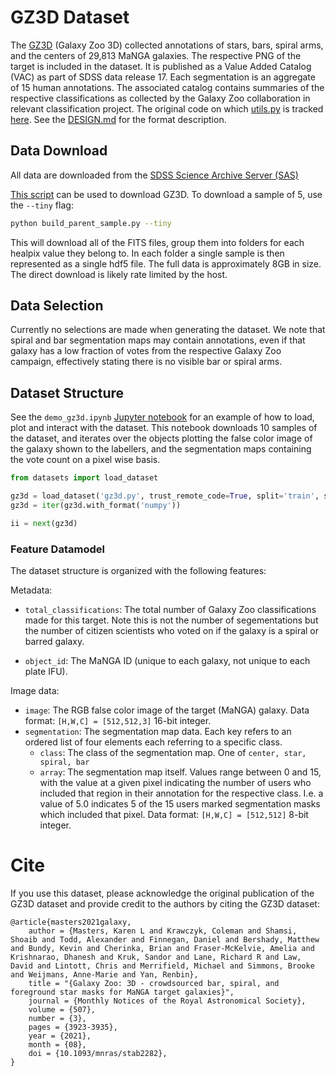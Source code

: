 # GZ3D Dataset

The [GZ3D](https://www.zooniverse.org/projects/klmasters/galaxy-zoo-3d) (Galaxy Zoo 3D) collected annotations of stars, bars, spiral arms, and the centers of 29,813 MaNGA galaxies. The respective PNG of the target is included in the dataset. It is published as a Value Added Catalog (VAC) as part of SDSS data release 17. Each segmentation is an aggregate of 15 human annotations. The associated catalog contains summaries of the respective classifications as collected by the Galaxy Zoo collaboration in relevant classification project. The original code on which [utils.py](./utils.py) is tracked [here]("https://github.com/CKrawczyk/GZ3D_production/"). See the [DESIGN.md](../../DESIGN.md) for the format description.

## Data Download

All data are downloaded from the [SDSS Science Archive Server (SAS)](https://data.sdss.org/sas/dr17/env/MANGA_MORPHOLOGY/galaxyzoo3d/v4_0_0/)

[This script](./build_parent_sample.py) can be used to download GZ3D. To download a sample of 5, use the `--tiny` flag:
```bash
python build_parent_sample.py --tiny
```
This will download all of the FITS files, group them into folders for each healpix value they belong to. In each folder a single sample is then represented as a single hdf5 file. The full data is approximately 8GB in size. The direct download is likely rate limited by the host.

<!-- We suggest downloading the data using globus from a registered host. -->


## Data Selection

Currently no selections are made when generating the dataset. We note that spiral and bar segmentation maps may contain annotations, even if that galaxy has a low fraction of votes from the respective Galaxy Zoo campaign, effectively stating there is no visible bar or spiral arms.

## Dataset Structure

See the `demo_gz3d.ipynb` [Jupyter notebook](./demo_gz3d.ipynb) for an example of how to load, plot and interact with the dataset. This notebook downloads 10 samples of the dataset, and iterates over the objects plotting the false color image of the galaxy shown to the labellers, and the segmentation maps containing the vote count on a pixel wise basis.


```python
from datasets import load_dataset

gz3d = load_dataset('gz3d.py', trust_remote_code=True, split='train', streaming=True)
gz3d = iter(gz3d.with_format('numpy'))

ii = next(gz3d)
```

### Feature Datamodel

The dataset structure is organized with the following features:

Metadata:
- `total_classifications`: The total number of Galaxy Zoo classifications made for this target. Note this is not the number of segementations but the number of citizen scientists who voted on if the galaxy is a spiral or barred galaxy.

- `object_id`: The MaNGA ID (unique to each galaxy, not unique to each plate IFU).

Image data:
- `image`: The RGB false color image of the target (MaNGA) galaxy. Data format: `[H,W,C] = [512,512,3]` 16-bit integer.
- `segmentation`: The segmentation map data. Each key refers to an ordered list of four elements each referring to a specific class.
    - `class`: The class of the segmentation map. One of `center, star, spiral, bar`
    <!-- - `vote_fraction`: The fraction of `total_classifications` that were positive towards this class for a class of spiral or bar (e.g. `20/50` total classifications state the subject is barred -> `0.4`). `-1.0` flags that the class is either center or star as there are no votes for these classes. `-0.5` flags if the total_classifications are 0 for the subject. -->
    - `array`: The segmentation map itself. Values range between 0 and 15, with the value at a given pixel indicating the number of users who included that region in their annotation for the respective class. I.e. a value of 5.0 indicates 5 of the 15 users marked segmentation masks which included that pixel. Data format: `[H,W,C] = [512,512]` 8-bit integer.


# Cite

If you use this dataset, please acknowledge the original publication of the GZ3D dataset and provide credit to the authors by citing the GZ3D dataset:

```
@article{masters2021galaxy,
    author = {Masters, Karen L and Krawczyk, Coleman and Shamsi, Shoaib and Todd, Alexander and Finnegan, Daniel and Bershady, Matthew and Bundy, Kevin and Cherinka, Brian and Fraser-McKelvie, Amelia and Krishnarao, Dhanesh and Kruk, Sandor and Lane, Richard R and Law, David and Lintott, Chris and Merrifield, Michael and Simmons, Brooke and Weijmans, Anne-Marie and Yan, Renbin},
    title = "{Galaxy Zoo: 3D - crowdsourced bar, spiral, and foreground star masks for MaNGA target galaxies}",
    journal = {Monthly Notices of the Royal Astronomical Society},
    volume = {507},
    number = {3},
    pages = {3923-3935},
    year = {2021},
    month = {08},
    doi = {10.1093/mnras/stab2282},
}
```

